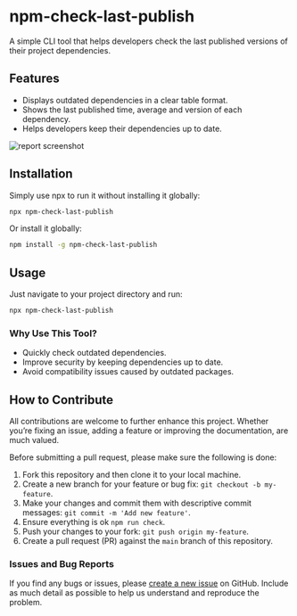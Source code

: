 # npm-check-last-publish
A simple CLI tool that helps developers check the last published versions of their project dependencies. 

## Features
- Displays outdated dependencies in a clear table format.
- Shows the last published time, average and version of each dependency.
- Helps developers keep their dependencies up to date.

![report screenshot](./assets/report-screenshot.png)

## Installation
Simply use npx to run it without installing it globally:
```bash
npx npm-check-last-publish
```

Or install it globally:
```bash
npm install -g npm-check-last-publish
```

## Usage
Just navigate to your project directory and run:
```bash
npx npm-check-last-publish
```
### Why Use This Tool?
- Quickly check outdated dependencies.
- Improve security by keeping dependencies up to date.
- Avoid compatibility issues caused by outdated packages.

## How to Contribute
All contributions are welcome to further enhance this project. Whether you’re fixing an issue, adding a feature or improving the documentation, are much valued.

Before submitting a pull request, please make sure the following is done:
1. Fork this repository and then clone it to your local machine.
2. Create a new branch for your feature or bug fix: `git checkout -b my-feature`.
3. Make your changes and commit them with descriptive commit messages: `git commit -m 'Add new feature'`.
4. Ensure everything is ok `npm run check`.
5. Push your changes to your fork: `git push origin my-feature`.
6. Create a pull request (PR) against the `main` branch of this repository.

### Issues and Bug Reports
If you find any bugs or issues, please [create a new issue]([https://github.com/yourusername/yourproject/issues](https://github.com/fullstacksjs/npm-check-last-publish/issues/new)) on GitHub. Include as much detail as possible to help us understand and reproduce the problem.

